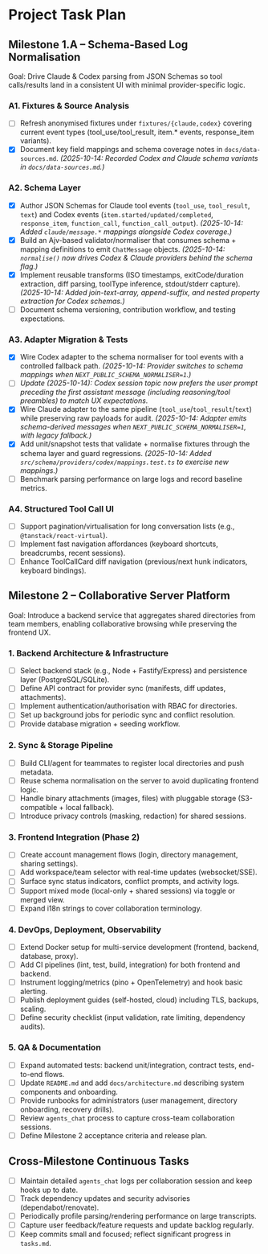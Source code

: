 # Project Task Plan

## Milestone 1.A – Schema-Based Log Normalisation

Goal: Drive Claude & Codex parsing from JSON Schemas so tool calls/results land in a consistent UI with minimal provider-specific logic.

### A1. Fixtures & Source Analysis

- [ ] Refresh anonymised fixtures under `fixtures/{claude,codex}` covering current event types (tool_use/tool_result, item.\* events, response_item variants).
- [x] Document key field mappings and schema coverage notes in `docs/data-sources.md`. _(2025-10-14: Recorded Codex and Claude schema variants in `docs/data-sources.md`.)_

### A2. Schema Layer

- [x] Author JSON Schemas for Claude tool events (`tool_use`, `tool_result`, `text`) and Codex events (`item.started/updated/completed`, `response_item`, `function_call`, `function_call_output`). _(2025-10-14: Added `claude/message.*` mappings alongside Codex coverage.)_
- [x] Build an Ajv-based validator/normaliser that consumes schema + mapping definitions to emit `ChatMessage` objects. _(2025-10-14: `normalise()` now drives Codex & Claude providers behind the schema flag.)_
- [x] Implement reusable transforms (ISO timestamps, exitCode/duration extraction, diff parsing, toolType inference, stdout/stderr capture). _(2025-10-14: Added join-text-array, append-suffix, and nested property extraction for Codex schemas.)_
- [ ] Document schema versioning, contribution workflow, and testing expectations.

### A3. Adapter Migration & Tests

- [x] Wire Codex adapter to the schema normaliser for tool events with a controlled fallback path. _(2025-10-14: Provider switches to schema mappings when `NEXT_PUBLIC_SCHEMA_NORMALISER=1`.)_
- [ ] _Update (2025-10-14): Codex session topic now prefers the user prompt preceding the first assistant message (including reasoning/tool preambles) to match UX expectations._
- [x] Wire Claude adapter to the same pipeline (`tool_use`/`tool_result`/`text`) while preserving raw payloads for audit. _(2025-10-14: Adapter emits schema-derived messages when `NEXT_PUBLIC_SCHEMA_NORMALISER=1`, with legacy fallback.)_
- [x] Add unit/snapshot tests that validate + normalise fixtures through the schema layer and guard regressions. _(2025-10-14: Added `src/schema/providers/codex/mappings.test.ts` to exercise new mappings.)_
- [ ] Benchmark parsing performance on large logs and record baseline metrics.

### A4. Structured Tool Call UI

- [ ] Support pagination/virtualisation for long conversation lists (e.g., `@tanstack/react-virtual`).
- [ ] Implement fast navigation affordances (keyboard shortcuts, breadcrumbs, recent sessions).
- [ ] Enhance ToolCallCard diff navigation (previous/next hunk indicators, keyboard bindings).

## Milestone 2 – Collaborative Server Platform

Goal: Introduce a backend service that aggregates shared directories from team members, enabling collaborative browsing while preserving the frontend UX.

### 1. Backend Architecture & Infrastructure

- [ ] Select backend stack (e.g., Node + Fastify/Express) and persistence layer (PostgreSQL/SQLite).
- [ ] Define API contract for provider sync (manifests, diff updates, attachments).
- [ ] Implement authentication/authorisation with RBAC for directories.
- [ ] Set up background jobs for periodic sync and conflict resolution.
- [ ] Provide database migration + seeding workflow.

### 2. Sync & Storage Pipeline

- [ ] Build CLI/agent for teammates to register local directories and push metadata.
- [ ] Reuse schema normalisation on the server to avoid duplicating frontend logic.
- [ ] Handle binary attachments (images, files) with pluggable storage (S3-compatible + local fallback).
- [ ] Introduce privacy controls (masking, redaction) for shared sessions.

### 3. Frontend Integration (Phase 2)

- [ ] Create account management flows (login, directory management, sharing settings).
- [ ] Add workspace/team selector with real-time updates (websocket/SSE).
- [ ] Surface sync status indicators, conflict prompts, and activity logs.
- [ ] Support mixed mode (local-only + shared sessions) via toggle or merged view.
- [ ] Expand i18n strings to cover collaboration terminology.

### 4. DevOps, Deployment, Observability

- [ ] Extend Docker setup for multi-service development (frontend, backend, database, proxy).
- [ ] Add CI pipelines (lint, test, build, integration) for both frontend and backend.
- [ ] Instrument logging/metrics (pino + OpenTelemetry) and hook basic alerting.
- [ ] Publish deployment guides (self-hosted, cloud) including TLS, backups, scaling.
- [ ] Define security checklist (input validation, rate limiting, dependency audits).

### 5. QA & Documentation

- [ ] Expand automated tests: backend unit/integration, contract tests, end-to-end flows.
- [ ] Update `README.md` and add `docs/architecture.md` describing system components and onboarding.
- [ ] Provide runbooks for administrators (user management, directory onboarding, recovery drills).
- [ ] Review `agents_chat` process to capture cross-team collaboration sessions.
- [ ] Define Milestone 2 acceptance criteria and release plan.

## Cross-Milestone Continuous Tasks

- [ ] Maintain detailed `agents_chat` logs per collaboration session and keep hooks up to date.
- [ ] Track dependency updates and security advisories (dependabot/renovate).
- [ ] Periodically profile parsing/rendering performance on large transcripts.
- [ ] Capture user feedback/feature requests and update backlog regularly.
- [ ] Keep commits small and focused; reflect significant progress in `tasks.md`.
